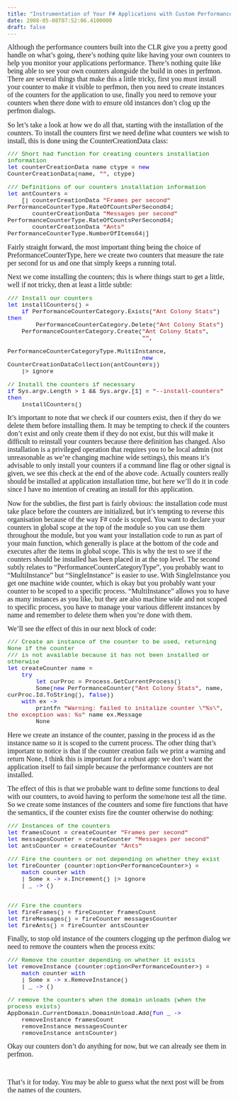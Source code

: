 ```yaml
---
title: "Instrumentation of Your F# Applications with Custom Performance Counters"
date: 2008-05-08T07:52:06.4100000
draft: false
---
```


<p class="MsoNormal" style="MARGIN: 0cm 0cm 10pt"><font face="Calibri" size="3">Although the performance counters built into the CLR give you a pretty good handle on what’s going, there’s nothing quite like having your own counters to help you monitor your applications performance. There’s nothing quite like being able to see your own counters alongside the build in ones in perfmon. There are several things that make this a little tricky, first you must install your counter to make it visible to perfmon, then you need to create instances of the counters for the application to use, finally you need to remove your counters when there done with to ensure old instances don’t clog up the perfmon dialogs. </font></p>
<p class="MsoNormal" style="MARGIN: 0cm 0cm 10pt"><font face="Calibri" size="3">So let’s take a look at how we do all that, starting with the installation of the counters. To install the counters first we need define what counters we wish to install, this is done using the CounterCreationData class:</font></p>
<p class="MsoNormal" style="MARGIN: 0cm 0cm 0pt; LINE-HEIGHT: normal; mso-layout-grid-align: none"><span style="FONT-SIZE: 10pt; COLOR: green; FONT-FAMILY: 'Courier New'; mso-no-proof: yes">/// Short had function for creating counters installation information<o:p></o:p></span></p>
<p class="MsoNormal" style="MARGIN: 0cm 0cm 0pt; LINE-HEIGHT: normal; mso-layout-grid-align: none"><span style="FONT-SIZE: 10pt; COLOR: blue; FONT-FAMILY: 'Courier New'; mso-no-proof: yes">let</span><span style="FONT-SIZE: 10pt; FONT-FAMILY: 'Courier New'; mso-no-proof: yes"> counterCreationData name ctype = <span style="COLOR: blue">new</span> CounterCreationData(name, <span style="COLOR: #a31515">""</span>, ctype)<o:p></o:p></span></p>
<p class="MsoNormal" style="MARGIN: 0cm 0cm 0pt; LINE-HEIGHT: normal; mso-layout-grid-align: none"><span style="FONT-SIZE: 10pt; FONT-FAMILY: 'Courier New'; mso-no-proof: yes"><o:p> </o:p></span></p>
<p class="MsoNormal" style="MARGIN: 0cm 0cm 0pt; LINE-HEIGHT: normal; mso-layout-grid-align: none"><span style="FONT-SIZE: 10pt; COLOR: green; FONT-FAMILY: 'Courier New'; mso-no-proof: yes">/// Definitions of our counters installation information<o:p></o:p></span></p>
<p class="MsoNormal" style="MARGIN: 0cm 0cm 0pt; LINE-HEIGHT: normal; mso-layout-grid-align: none"><span style="FONT-SIZE: 10pt; COLOR: blue; FONT-FAMILY: 'Courier New'; mso-no-proof: yes">let</span><span style="FONT-SIZE: 10pt; FONT-FAMILY: 'Courier New'; mso-no-proof: yes"> antCounters = <o:p></o:p></span></p>
<p class="MsoNormal" style="MARGIN: 0cm 0cm 0pt; LINE-HEIGHT: normal; mso-layout-grid-align: none"><span style="FONT-SIZE: 10pt; FONT-FAMILY: 'Courier New'; mso-no-proof: yes"><span style="mso-spacerun: yes">    </span>[| counterCreationData <span style="COLOR: #a31515">"Frames per second"</span> PerformanceCounterType.RateOfCountsPerSecond64;<o:p></o:p></span></p>
<p class="MsoNormal" style="MARGIN: 0cm 0cm 0pt; LINE-HEIGHT: normal; mso-layout-grid-align: none"><span style="FONT-SIZE: 10pt; FONT-FAMILY: 'Courier New'; mso-no-proof: yes"><span style="mso-spacerun: yes">       </span>counterCreationData <span style="COLOR: #a31515">"Messages per second"</span> PerformanceCounterType.RateOfCountsPerSecond64;<o:p></o:p></span></p>
<p class="MsoNormal" style="MARGIN: 0cm 0cm 10pt"><span style="FONT-SIZE: 10pt; LINE-HEIGHT: 115%; FONT-FAMILY: 'Courier New'; mso-no-proof: yes"><span style="mso-spacerun: yes">       </span>counterCreationData <span style="COLOR: #a31515">"Ants"</span> PerformanceCounterType.NumberOfItems64|]</span></p>
<p class="MsoNormal" style="MARGIN: 0cm 0cm 10pt"><font face="Calibri" size="3">Fairly straight forward, the most important thing being the choice of PreformanceCounterType, here we create two counters that measure the rate per second for us and one that simply keeps a running total.</font></p>
<p class="MsoNormal" style="MARGIN: 0cm 0cm 10pt"><font face="Calibri" size="3">Next we come installing the counters; this is where things start to get a little, well if not tricky, then at least a little subtle:</font></p>
<p class="MsoNormal" style="MARGIN: 0cm 0cm 0pt; LINE-HEIGHT: normal; mso-layout-grid-align: none"><span style="FONT-SIZE: 10pt; COLOR: green; FONT-FAMILY: 'Courier New'; mso-no-proof: yes">/// Install our counters<o:p></o:p></span></p>
<p class="MsoNormal" style="MARGIN: 0cm 0cm 0pt; LINE-HEIGHT: normal; mso-layout-grid-align: none"><span style="FONT-SIZE: 10pt; COLOR: blue; FONT-FAMILY: 'Courier New'; mso-no-proof: yes">let</span><span style="FONT-SIZE: 10pt; FONT-FAMILY: 'Courier New'; mso-no-proof: yes"> installCounters() =<o:p></o:p></span></p>
<p class="MsoNormal" style="MARGIN: 0cm 0cm 0pt; LINE-HEIGHT: normal; mso-layout-grid-align: none"><span style="FONT-SIZE: 10pt; FONT-FAMILY: 'Courier New'; mso-no-proof: yes"><span style="mso-spacerun: yes">    </span><span style="COLOR: blue">if</span> PerformanceCounterCategory.Exists(<span style="COLOR: #a31515">"Ant Colony Stats"</span>) <span style="COLOR: blue">then<o:p></o:p></span></span></p>
<p class="MsoNormal" style="MARGIN: 0cm 0cm 0pt; LINE-HEIGHT: normal; mso-layout-grid-align: none"><span style="FONT-SIZE: 10pt; FONT-FAMILY: 'Courier New'; mso-no-proof: yes"><span style="mso-spacerun: yes">        </span>PerformanceCounterCategory.Delete(<span style="COLOR: #a31515">"Ant Colony Stats"</span>)<o:p></o:p></span></p>
<p class="MsoNormal" style="MARGIN: 0cm 0cm 0pt; LINE-HEIGHT: normal; mso-layout-grid-align: none"><span style="FONT-SIZE: 10pt; FONT-FAMILY: 'Courier New'; mso-no-proof: yes"><span style="mso-spacerun: yes">  </span><span style="mso-spacerun: yes">  </span>PerformanceCounterCategory.Create(<span style="COLOR: #a31515">"Ant Colony Stats"</span>, <o:p></o:p></span></p>
<p class="MsoNormal" style="MARGIN: 0cm 0cm 0pt; LINE-HEIGHT: normal; mso-layout-grid-align: none"><span style="FONT-SIZE: 10pt; FONT-FAMILY: 'Courier New'; mso-no-proof: yes"><span style="mso-spacerun: yes">                                      </span><span style="COLOR: #a31515">""</span>, <o:p></o:p></span></p>
<p class="MsoNormal" style="MARGIN: 0cm 0cm 0pt; LINE-HEIGHT: normal; mso-layout-grid-align: none"><span style="FONT-SIZE: 10pt; FONT-FAMILY: 'Courier New'; mso-no-proof: yes"><span style="mso-spacerun: yes">                                      </span>PerformanceCounterCategoryType.MultiInstance, <o:p></o:p></span></p>
<p class="MsoNormal" style="MARGIN: 0cm 0cm 0pt; LINE-HEIGHT: normal; mso-layout-grid-align: none"><span style="FONT-SIZE: 10pt; FONT-FAMILY: 'Courier New'; mso-no-proof: yes"><span style="mso-spacerun: yes">                                      </span><span style="COLOR: blue">new</span> CounterCreationDataCollection(antCounters))<span style="mso-spacerun: yes">  </span><o:p></o:p></span></p>
<p class="MsoNormal" style="MARGIN: 0cm 0cm 0pt; LINE-HEIGHT: normal; mso-layout-grid-align: none"><span style="FONT-SIZE: 10pt; FONT-FAMILY: 'Courier New'; mso-no-proof: yes"><span style="mso-spacerun: yes">    </span>|&gt; ignore<span style="mso-spacerun: yes">                 </span><o:p></o:p></span></p>
<p class="MsoNormal" style="MARGIN: 0cm 0cm 0pt; LINE-HEIGHT: normal; mso-layout-grid-align: none"><span style="FONT-SIZE: 10pt; FONT-FAMILY: 'Courier New'; mso-no-proof: yes"><o:p> </o:p></span></p>
<p class="MsoNormal" style="MARGIN: 0cm 0cm 0pt; LINE-HEIGHT: normal; mso-layout-grid-align: none"><span style="FONT-SIZE: 10pt; COLOR: green; FONT-FAMILY: 'Courier New'; mso-no-proof: yes">// Install the counters if necessary<o:p></o:p></span></p>
<p class="MsoNormal" style="MARGIN: 0cm 0cm 0pt; LINE-HEIGHT: normal; mso-layout-grid-align: none"><span style="FONT-SIZE: 10pt; COLOR: blue; FONT-FAMILY: 'Courier New'; mso-no-proof: yes">if</span><span style="FONT-SIZE: 10pt; FONT-FAMILY: 'Courier New'; mso-no-proof: yes"> Sys.argv.Length &gt; 1 &amp;&amp; Sys.argv.[1] = <span style="COLOR: #a31515">"--install-counters"</span> <span style="COLOR: blue">then<o:p></o:p></span></span></p>
<p class="MsoNormal" style="MARGIN: 0cm 0cm 10pt"><span style="FONT-SIZE: 10pt; LINE-HEIGHT: 115%; FONT-FAMILY: 'Courier New'; mso-no-proof: yes"><span style="mso-spacerun: yes">    </span>installCounters()</span></p>
<p class="MsoNormal" style="MARGIN: 0cm 0cm 10pt"><font face="Calibri" size="3">It’s important to note that we check if our counters exist, then if they do we delete them before installing them. It may be tempting to check if the counters don’t exist and only create them if they do not exist, but this will make it difficult to reinstall your counters because there definition has changed. Also installation is a privileged operation that requires you to be local admin (not unreasonable as we’re changing machine wide settings), this means it’s advisable to only install your counters if a command line flag or other signal is given, we see this check at the end of the above code. Actually counters really should be installed at application installation time, but here we’ll do it in code since I have no intention of creating an install for this application. </font></p>
<p class="MsoNormal" style="MARGIN: 0cm 0cm 10pt"><font face="Calibri" size="3">Now for the subtlies, the first part is fairly obvious: the installation code must take place before the counters are initialized, but it’s tempting to reverse this organisation because of the way F# code is scoped. You want to declare your counters in global scope at the top of the module so you can use them throughout the module, but you want your installation code to run as part of your main function, which generally is place at the bottom of the code and executes after the items in global scope. This is why the test to see if the counters should be installed has been placed in at the top level. The second subtly relates to “PerformanceCounterCategoryType”, you probably want to “MultiInstance” but “SingleInstance” is easier to use. With SingleInstance you get one machine wide counter, which is okay but you probably want your counter to be scoped to a specific process. “MultiInstance” allows you to have as many instances as you like, but they are also machine wide and not scoped to specific process, you have to manage your various different instances by name and remember to delete them when you’re done with them.</font></p>
<p class="MsoNormal" style="MARGIN: 0cm 0cm 10pt"><font face="Calibri" size="3">We’ll see the effect of this in our next block of code:</font></p>
<p class="MsoNormal" style="MARGIN: 0cm 0cm 0pt; LINE-HEIGHT: normal; mso-layout-grid-align: none"><span style="FONT-SIZE: 10pt; COLOR: green; FONT-FAMILY: 'Courier New'; mso-no-proof: yes">/// Create an instance of the counter to be used, returning None if the counter <o:p></o:p></span></p>
<p class="MsoNormal" style="MARGIN: 0cm 0cm 0pt; LINE-HEIGHT: normal; mso-layout-grid-align: none"><span style="FONT-SIZE: 10pt; COLOR: green; FONT-FAMILY: 'Courier New'; mso-no-proof: yes">/// is not available because it has not been installed or otherwise<o:p></o:p></span></p>
<p class="MsoNormal" style="MARGIN: 0cm 0cm 0pt; LINE-HEIGHT: normal; mso-layout-grid-align: none"><span style="FONT-SIZE: 10pt; COLOR: blue; FONT-FAMILY: 'Courier New'; mso-no-proof: yes">let</span><span style="FONT-SIZE: 10pt; FONT-FAMILY: 'Courier New'; mso-no-proof: yes"> createCounter name = <o:p></o:p></span></p>
<p class="MsoNormal" style="MARGIN: 0cm 0cm 0pt; LINE-HEIGHT: normal; mso-layout-grid-align: none"><span style="FONT-SIZE: 10pt; FONT-FAMILY: 'Courier New'; mso-no-proof: yes"><span style="mso-spacerun: yes">    </span><span style="COLOR: blue">try</span> <o:p></o:p></span></p>
<p class="MsoNormal" style="MARGIN: 0cm 0cm 0pt; LINE-HEIGHT: normal; mso-layout-grid-align: none"><span style="FONT-SIZE: 10pt; FONT-FAMILY: 'Courier New'; mso-no-proof: yes"><span style="mso-spacerun: yes">        </span><span style="COLOR: blue">let</span> curProc = Process.GetCurrentProcess()<o:p></o:p></span></p>
<p class="MsoNormal" style="MARGIN: 0cm 0cm 0pt; LINE-HEIGHT: normal; mso-layout-grid-align: none"><span style="FONT-SIZE: 10pt; FONT-FAMILY: 'Courier New'; mso-no-proof: yes"><span style="mso-spacerun: yes">        </span>Some(<span style="COLOR: blue">new</span> PerformanceCounter(<span style="COLOR: #a31515">"Ant Colony Stats"</span>, name, curProc.Id.ToString(), <span style="COLOR: blue">false</span>)) <o:p></o:p></span></p>
<p class="MsoNormal" style="MARGIN: 0cm 0cm 0pt; LINE-HEIGHT: normal; mso-layout-grid-align: none"><span style="FONT-SIZE: 10pt; FONT-FAMILY: 'Courier New'; mso-no-proof: yes"><span style="mso-spacerun: yes">    </span><span style="COLOR: blue">with</span> ex <span style="COLOR: blue">-&gt;</span> <o:p></o:p></span></p>
<p class="MsoNormal" style="MARGIN: 0cm 0cm 0pt; LINE-HEIGHT: normal; mso-layout-grid-align: none"><span style="FONT-SIZE: 10pt; FONT-FAMILY: 'Courier New'; mso-no-proof: yes"><span style="mso-spacerun: yes">        </span>printfn <span style="COLOR: #a31515">"Warning: failed to initalize counter \"%s\", the exception was: %s"</span> name ex.Message<o:p></o:p></span></p>
<p class="MsoNormal" style="MARGIN: 0cm 0cm 10pt"><span style="FONT-SIZE: 10pt; LINE-HEIGHT: 115%; FONT-FAMILY: 'Courier New'; mso-no-proof: yes"><span style="mso-spacerun: yes">        </span>None<o:p></o:p></span></p>
<p class="MsoNormal" style="MARGIN: 0cm 0cm 10pt"><font face="Calibri" size="3">Here we create an instance of the counter, passing in the process id as the instance name so it is scoped to the current process. The other thing that’s important to notice is that if the counter creation fails we print a warning and return None, I think this is important for a robust app: we don’t want the application itself to fail simple because the performance counters are not installed.</font></p>
<p class="MsoNormal" style="MARGIN: 0cm 0cm 10pt"><font face="Calibri" size="3">The effect of this is that we probable want to define some functions to deal with our counters, to avoid having to perform the some/none test all the time. So we create some instances of the counters and some fire functions that have the semantics, if the counter exists fire the counter otherwise do nothing:</font></p>
<p class="MsoNormal" style="MARGIN: 0cm 0cm 0pt; LINE-HEIGHT: normal; mso-layout-grid-align: none"><span style="FONT-SIZE: 10pt; COLOR: green; FONT-FAMILY: 'Courier New'; mso-no-proof: yes">/// Instances of the counters<o:p></o:p></span></p>
<p class="MsoNormal" style="MARGIN: 0cm 0cm 0pt; LINE-HEIGHT: normal; mso-layout-grid-align: none"><span style="FONT-SIZE: 10pt; COLOR: blue; FONT-FAMILY: 'Courier New'; mso-no-proof: yes">let</span><span style="FONT-SIZE: 10pt; FONT-FAMILY: 'Courier New'; mso-no-proof: yes"> framesCount = createCounter <span style="COLOR: #a31515">"Frames per second"<o:p></o:p></span></span></p>
<p class="MsoNormal" style="MARGIN: 0cm 0cm 0pt; LINE-HEIGHT: normal; mso-layout-grid-align: none"><span style="FONT-SIZE: 10pt; COLOR: blue; FONT-FAMILY: 'Courier New'; mso-no-proof: yes">let</span><span style="FONT-SIZE: 10pt; FONT-FAMILY: 'Courier New'; mso-no-proof: yes"> messagesCounter = createCounter <span style="COLOR: #a31515">"Messages per second"<o:p></o:p></span></span></p>
<p class="MsoNormal" style="MARGIN: 0cm 0cm 0pt; LINE-HEIGHT: normal; mso-layout-grid-align: none"><span style="FONT-SIZE: 10pt; COLOR: blue; FONT-FAMILY: 'Courier New'; mso-no-proof: yes">let</span><span style="FONT-SIZE: 10pt; FONT-FAMILY: 'Courier New'; mso-no-proof: yes"> antsCounter = createCounter <span style="COLOR: #a31515">"Ants"<o:p></o:p></span></span></p>
<p class="MsoNormal" style="MARGIN: 0cm 0cm 0pt; LINE-HEIGHT: normal; mso-layout-grid-align: none"><span style="FONT-SIZE: 10pt; COLOR: #a31515; FONT-FAMILY: 'Courier New'; mso-no-proof: yes"><o:p> </o:p></span></p>
<p class="MsoNormal" style="MARGIN: 0cm 0cm 0pt; LINE-HEIGHT: normal; mso-layout-grid-align: none"><span style="FONT-SIZE: 10pt; COLOR: green; FONT-FAMILY: 'Courier New'; mso-no-proof: yes">/// Fire the counters or not depending on whether they exist<o:p></o:p></span></p>
<p class="MsoNormal" style="MARGIN: 0cm 0cm 0pt; LINE-HEIGHT: normal; mso-layout-grid-align: none"><span style="FONT-SIZE: 10pt; COLOR: blue; FONT-FAMILY: 'Courier New'; mso-no-proof: yes">let</span><span style="FONT-SIZE: 10pt; FONT-FAMILY: 'Courier New'; mso-no-proof: yes"> fireCounter (counter:option&lt;PerformanceCounter&gt;) = <o:p></o:p></span></p>
<p class="MsoNormal" style="MARGIN: 0cm 0cm 0pt; LINE-HEIGHT: normal; mso-layout-grid-align: none"><span style="FONT-SIZE: 10pt; FONT-FAMILY: 'Courier New'; mso-no-proof: yes"><span style="mso-spacerun: yes">    </span><span style="COLOR: blue">match</span> counter <span style="COLOR: blue">with</span> <o:p></o:p></span></p>
<p class="MsoNormal" style="MARGIN: 0cm 0cm 0pt; LINE-HEIGHT: normal; mso-layout-grid-align: none"><span style="FONT-SIZE: 10pt; FONT-FAMILY: 'Courier New'; mso-no-proof: yes"><span style="mso-spacerun: yes">    </span>| Some x <span style="COLOR: blue">-&gt;</span> x.Increment() |&gt; ignore<o:p></o:p></span></p>
<p class="MsoNormal" style="MARGIN: 0cm 0cm 0pt; LINE-HEIGHT: normal; mso-layout-grid-align: none"><span style="FONT-SIZE: 10pt; FONT-FAMILY: 'Courier New'; mso-no-proof: yes"><span style="mso-spacerun: yes">    </span>| _ <span style="COLOR: blue">-&gt;</span> ()<o:p></o:p></span></p>
<p class="MsoNormal" style="MARGIN: 0cm 0cm 0pt; LINE-HEIGHT: normal; mso-layout-grid-align: none"><span style="FONT-SIZE: 10pt; FONT-FAMILY: 'Courier New'; mso-no-proof: yes"><o:p> </o:p></span></p>
<p class="MsoNormal" style="MARGIN: 0cm 0cm 0pt; LINE-HEIGHT: normal; mso-layout-grid-align: none"><span style="FONT-SIZE: 10pt; FONT-FAMILY: 'Courier New'; mso-no-proof: yes"><o:p> </o:p></span></p>
<p class="MsoNormal" style="MARGIN: 0cm 0cm 0pt; LINE-HEIGHT: normal; mso-layout-grid-align: none"><span style="FONT-SIZE: 10pt; COLOR: green; FONT-FAMILY: 'Courier New'; mso-no-proof: yes">/// Fire the counters<o:p></o:p></span></p>
<p class="MsoNormal" style="MARGIN: 0cm 0cm 0pt; LINE-HEIGHT: normal; mso-layout-grid-align: none"><span style="FONT-SIZE: 10pt; COLOR: blue; FONT-FAMILY: 'Courier New'; mso-no-proof: yes">let</span><span style="FONT-SIZE: 10pt; FONT-FAMILY: 'Courier New'; mso-no-proof: yes"> fireFrames() = fireCounter framesCount<o:p></o:p></span></p>
<p class="MsoNormal" style="MARGIN: 0cm 0cm 0pt; LINE-HEIGHT: normal; mso-layout-grid-align: none"><span style="FONT-SIZE: 10pt; COLOR: blue; FONT-FAMILY: 'Courier New'; mso-no-proof: yes">let</span><span style="FONT-SIZE: 10pt; FONT-FAMILY: 'Courier New'; mso-no-proof: yes"> fireMessages() = fireCounter messagesCounter<o:p></o:p></span></p>
<p class="MsoNormal" style="MARGIN: 0cm 0cm 10pt"><span style="FONT-SIZE: 10pt; COLOR: blue; LINE-HEIGHT: 115%; FONT-FAMILY: 'Courier New'; mso-no-proof: yes">let</span><span style="FONT-SIZE: 10pt; LINE-HEIGHT: 115%; FONT-FAMILY: 'Courier New'; mso-no-proof: yes"> fireAnts() = fireCounter antsCounter<o:p></o:p></span></p>
<p class="MsoNormal" style="MARGIN: 0cm 0cm 10pt"><font face="Calibri" size="3">Finally, to stop old instance of the counters clogging up the perfmon dialog we need to remove the counters when the process exits:</font></p>
<p class="MsoNormal" style="MARGIN: 0cm 0cm 0pt; LINE-HEIGHT: normal; mso-layout-grid-align: none"><span style="FONT-SIZE: 10pt; COLOR: green; FONT-FAMILY: 'Courier New'; mso-no-proof: yes">/// Remove the counter depending on whether it exists<o:p></o:p></span></p>
<p class="MsoNormal" style="MARGIN: 0cm 0cm 0pt; LINE-HEIGHT: normal; mso-layout-grid-align: none"><span style="FONT-SIZE: 10pt; COLOR: blue; FONT-FAMILY: 'Courier New'; mso-no-proof: yes">let</span><span style="FONT-SIZE: 10pt; FONT-FAMILY: 'Courier New'; mso-no-proof: yes"> removeInstance (counter:option&lt;PerformanceCounter&gt;) = <o:p></o:p></span></p>
<p class="MsoNormal" style="MARGIN: 0cm 0cm 0pt; LINE-HEIGHT: normal; mso-layout-grid-align: none"><span style="FONT-SIZE: 10pt; FONT-FAMILY: 'Courier New'; mso-no-proof: yes"><span style="mso-spacerun: yes">    </span><span style="COLOR: blue">match</span> counter <span style="COLOR: blue">with</span> <o:p></o:p></span></p>
<p class="MsoNormal" style="MARGIN: 0cm 0cm 0pt; LINE-HEIGHT: normal; mso-layout-grid-align: none"><span style="FONT-SIZE: 10pt; FONT-FAMILY: 'Courier New'; mso-no-proof: yes"><span style="mso-spacerun: yes">    </span>| Some x <span style="COLOR: blue">-&gt;</span> x.RemoveInstance()<o:p></o:p></span></p>
<p class="MsoNormal" style="MARGIN: 0cm 0cm 0pt; LINE-HEIGHT: normal; mso-layout-grid-align: none"><span style="FONT-SIZE: 10pt; FONT-FAMILY: 'Courier New'; mso-no-proof: yes"><span style="mso-spacerun: yes">    </span>| _ <span style="COLOR: blue">-&gt;</span> ()<o:p></o:p></span></p>
<p class="MsoNormal" style="MARGIN: 0cm 0cm 0pt; LINE-HEIGHT: normal; mso-layout-grid-align: none"><span style="FONT-SIZE: 10pt; FONT-FAMILY: 'Courier New'; mso-no-proof: yes"><o:p> </o:p></span></p>
<p class="MsoNormal" style="MARGIN: 0cm 0cm 0pt; LINE-HEIGHT: normal; mso-layout-grid-align: none"><span style="FONT-SIZE: 10pt; COLOR: green; FONT-FAMILY: 'Courier New'; mso-no-proof: yes">// remove the counters when the domain unloads (when the process exists)<o:p></o:p></span></p>
<p class="MsoNormal" style="MARGIN: 0cm 0cm 0pt; LINE-HEIGHT: normal; mso-layout-grid-align: none"><span style="FONT-SIZE: 10pt; FONT-FAMILY: 'Courier New'; mso-no-proof: yes">AppDomain.CurrentDomain.DomainUnload.Add(<span style="COLOR: blue">fun</span> _ <span style="COLOR: blue">-&gt;</span> <o:p></o:p></span></p>
<p class="MsoNormal" style="MARGIN: 0cm 0cm 0pt; LINE-HEIGHT: normal; mso-layout-grid-align: none"><span style="FONT-SIZE: 10pt; FONT-FAMILY: 'Courier New'; mso-no-proof: yes"><span style="mso-spacerun: yes">    </span>removeInstance framesCount<o:p></o:p></span></p>
<p class="MsoNormal" style="MARGIN: 0cm 0cm 0pt; LINE-HEIGHT: normal; mso-layout-grid-align: none"><span style="FONT-SIZE: 10pt; FONT-FAMILY: 'Courier New'; mso-no-proof: yes"><span style="mso-spacerun: yes">    </span>removeInstance messagesCounter<o:p></o:p></span></p>
<p class="MsoNormal" style="MARGIN: 0cm 0cm 10pt"><span style="FONT-SIZE: 10pt; LINE-HEIGHT: 115%; FONT-FAMILY: 'Courier New'; mso-no-proof: yes"><span style="mso-spacerun: yes">    </span>removeInstance antsCounter)<o:p></o:p></span></p>
<p class="MsoNormal" style="MARGIN: 0cm 0cm 10pt"><font face="Calibri" size="3">Okay our counters don’t do anything for now, but we can already see them in perfmon.</font></p>
<p class="MsoNormal" style="MARGIN: 0cm 0cm 10pt"><o:p><font face="Calibri" size="3"> <img alt="" src="/blog/photos/perfmon_ants.png" /></font></o:p></p>
<p class="MsoNormal" style="MARGIN: 0cm 0cm 10pt"><font face="Calibri" size="3">That’s it for today. You may be able to guess what the next post will be from the names of the counters.</font></p>
